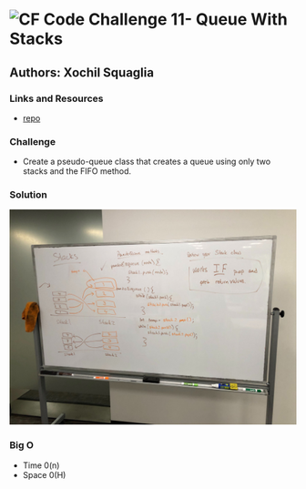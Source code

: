 ![CF](http://i.imgur.com/7v5ASc8.png) Code Challenge 11- Queue With Stacks
==============================================

## Authors: Xochil Squaglia


### Links and Resources
* [repo](https://github.com/xochil73/data-structures-and-algorithms/blob/master/code-challenges/401/queueWithStacks/README.md)

### Challenge
* Create a pseudo-queue class that creates a queue using only two stacks and the FIFO method.



### Solution
![whiteboard](assets/stacks_and_queues.jpg)



### Big O
* Time 0(n)
* Space 0(H)
